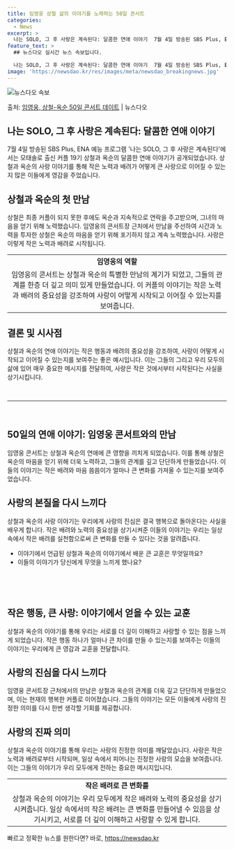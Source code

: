 ```yaml
---
title: 임영웅 상철 삶의 이야기를 노래하는 50일 콘서트
categories:
  - News
excerpt: >
  나는 SOLO, 그 후 사랑은 계속된다: 달콤한 연애 이야기  7월 4일 방송된 SBS Plus, ENA 예…
feature_text: >
  ## 뉴스다오 실시간 뉴스 속보입니다.

  나는 SOLO, 그 후 사랑은 계속된다: 달콤한 연애 이야기  7월 4일 방송된 SBS Plus, ENA 예…
image: 'https://newsdao.kr/res/images/meta/newsdao_breakingnews.jpg'
---
```


![뉴스다오 속보](https://newsdao.kr/res/images/meta/newsdao_breakingnews.jpg)

<p>출처: <a href="https://newsdao.kr/4656" rel="dofollow">임영웅, 상철-옥순 50일 콘서트 데이트</a> | 뉴스다오</p>

<h2 data-ke-size="size26">나는 SOLO, 그 후 사랑은 계속된다: 달콤한 연애 이야기</h2>
<p data-ke-size="size16">7월 4일 방송된 SBS Plus, ENA 예능 프로그램 '나는 SOLO, 그 후 사랑은 계속된다'에서는 모태솔로 출신 커플 19기 상철과 옥순의 달콤한 연애 이야기가 공개되었습니다. 상철과 옥순의 사랑 이야기를 통해 작은 노력과 배려가 어떻게 큰 사랑으로 이어질 수 있는지 많은 이들에게 영감을 주었습니다.</p>

<h2 data-ke-size="size24">상철과 옥순의 첫 만남</h2>
<p data-ke-size="size16">상철은 최종 커플이 되지 못한 후에도 옥순과 지속적으로 연락을 주고받으며, 그녀의 마음을 얻기 위해 노력했습니다. 임영웅의 콘서트장 근처에서 만남을 주선하여 시간과 노력을 투자한 상철은 옥순의 마음을 얻기 위해 포기하지 않고 계속 노력했습니다. 사랑은 이렇게 작은 노력과 배려로 시작됩니다.</p>

<table>
	<tr>
		<td style="text-align: center; height: 17px;"><b>임영웅의 역할</b></td>
	</tr>
	<tr>
		<td style="text-align: center; height: 17px;">임영웅의 콘서트는 상철과 옥순의 특별한 만남의 계기가 되었고, 그들의 관계를 한층 더 깊고 의미 있게 만들었습니다. 이 커플의 이야기는 작은 노력과 배려의 중요성을 강조하여 사랑이 어떻게 시작되고 이어질 수 있는지를 보여줍니다.</td>
	</tr>
</table>

<h2 data-ke-size="size24">결론 및 시사점</h2>
<p data-ke-size="size16">상철과 옥순의 연애 이야기는 작은 행동과 배려의 중요성을 강조하여, 사랑이 어떻게 시작되고 이어질 수 있는지를 보여주는 좋은 예시입니다. 이는 그들의 그리고 우리 모두의 삶에 있어 매우 중요한 메시지를 전달하여, 사랑은 작은 것에서부터 시작된다는 사실을 상기시킵니다.</p>

<p data-ke-size="size16">&nbsp;</p>

<hr>

<p data-ke-size="size16">&nbsp;</p>

<h2 data-ke-size="size26">50일의 연애 이야기: 임영웅 콘서트와의 만남</h2>
<p data-ke-size="size16">임영웅 콘서트는 상철과 옥순의 연애에 큰 영향을 끼치게 되었습니다. 이를 통해 상철은 옥순의 마음을 얻기 위해 더욱 노력하고, 그들의 관계를 깊고 단단하게 만들었습니다. 이들의 이야기는 작은 배려와 마음 씀씀이가 얼마나 큰 변화를 가져올 수 있는지를 보여주었습니다.</p>

<h2 data-ke-size="size24">사랑의 본질을 다시 느끼다</h2>
<p data-ke-size="size16">상철과 옥순의 사랑 이야기는 우리에게 사랑의 진심은 결국 행복으로 돌아온다는 사실을 배우게 합니다. 작은 배려와 노력의 중요성을 상기시켜준 이들의 이야기는 우리는 일상 속에서 작은 배려를 실천함으로써 큰 변화를 만들 수 있다는 것을 알려줍니다.</p>

<ul>
	<li>이야기에서 언급된 상철과 옥순의 이야기에서 배운 큰 교훈은 무엇일까요?</li>
	<li>이들의 이야기가 당신에게 무엇을 느끼게 했나요?</li>
</ul>

<p data-ke-size="size16">&nbsp;</p>

<p data-ke-size="size16">&nbsp;</p>

<h2 data-ke-size="size26">작은 행동, 큰 사랑: 이야기에서 얻을 수 있는 교훈</h2>
<p data-ke-size="size16">상철과 옥순의 이야기를 통해 우리는 서로를 더 깊이 이해하고 사랑할 수 있는 점을 느끼게 되었습니다. 작은 행동 하나가 얼마나 큰 차이를 만들 수 있는지를 보여주는 이들의 이야기는 우리에게 큰 영감과 교훈을 전달합니다.</p>

<h2 data-ke-size="size24">사랑의 진심을 다시 느끼다</h2>
<p data-ke-size="size16">임영웅 콘서트장 근처에서의 만남은 상철과 옥순의 관계를 더욱 깊고 단단하게 만들었으며, 이는 현재의 행복한 커플로 이어졌습니다. 그들의 이야기는 모든 이들에게 사랑의 진정한 의미를 다시 한번 생각할 기회를 제공합니다.</p>

<h2 data-ke-size="size24">사랑의 진짜 의미</h2>
<p data-ke-size="size16">상철과 옥순의 이야기를 통해 우리는 사랑의 진정한 의미를 깨달았습니다. 사랑은 작은 노력과 배려로부터 시작되며, 일상 속에서 피어나는 진정한 사랑의 모습을 보여줍니다. 이는 그들의 이야기가 우리 모두에게 전하는 중요한 메시지입니다.</p>

<table>
	<tr>
		<td style="text-align: center; height: 17px;"><b>작은 배려로 큰 변화를</b></td>
	</tr>
	<tr>
		<td style="text-align: center; height: 17px;">상철과 옥순의 이야기는 우리 모두에게 작은 배려와 노력의 중요성을 상기시켜줍니다. 일상 속에서의 작은 배려는 큰 변화를 만들어낼 수 있음을 상기시키고, 서로를 더 깊이 이해하고 사랑할 수 있게 합니다.</td>
	</tr>
</table> 

빠르고 정확한 뉴스를 원한다면? 바로, <a href="https://newsdao.kr" rel="dofollow">https://newsdao.kr</a>


    
